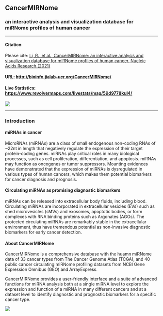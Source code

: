 ## CancerMIRNome
### an interactive analysis and visualization database for miRNome profiles of human cancer
---

#### Citation
Please cite: [Li, R., et al., CancerMIRNome: an interactive analysis and visualization database for miRNome profiles of human cancer. Nucleic Acids Research (2021)](https://doi.org/10.1093/nar/gkab784)

#### URL: http://bioinfo.jialab-ucr.org/CancerMIRNome/

#### Live Statistics: https://www.revolvermaps.com/livestats/map/59d9778kul4/

![](https://github.com/rli012/OncomiRNomeDB/blob/master/www/img/workflow_sm.jpg)

---

### Introduction
#### miRNAs in cancer
MicroRNAs (miRNAs) are a class of small endogenous non-coding RNAs of ~22nt in length that negatively regulate the expression of their target protein-coding genes. miRNAs play critical roles in many biological processes, such as cell proliferation, differentiation, and apoptosis. miRNAs may function as oncogenes or tumor suppressors. Mounting evidences have demonstrated that the expression of miRNAs is dysregulated in various types of human cancers, which makes them potential biomarkers for cancer diagnosis and prognosis.

#### Circulating miRNAs as promising diagnostic biomarkers
miRNAs can be released into extracellular body fluids, including blood. Circulating miRNAs are incorporated in extracellular vesicles (EVs) such as shed microvesicles (sMVs) and exosomes, apoptotic bodies, or form complexes with RNA binding proteins such as Argonates (AGOs). The protected circulating miRNAs are remarkably stable in the extracellular environment, thus have tremendous potential as non-invasive diagnostic biomarkers for early cancer detection.

#### About CancerMIRNome
CancerMIRNome is a comprehensive database with the huamn miRNome data of 33 cancer types from The Cancer Genome Atlas (TCGA), and 40 public cancer circulating miRNome profiling datasets from NCBI Gene Expression Omnibus (GEO) and ArrayExpress.

CancerMIRNome provides a user-friendly interface and a suite of advanced functions for miRNA analysis both at a single miRNA level to explore the expression and function of a miRNA in many different cancers and at a dataset level to identify diagnostic and prognostic biomarkers for a specific cancer type.

![](https://github.com/rli012/CancerMIRNome/blob/master/www/img/both.jpg)
